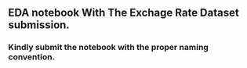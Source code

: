 ## EDA notebook With The Exchage Rate Dataset submission.
### Kindly submit the notebook with the proper naming convention.
